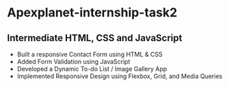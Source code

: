 # Apexplanet-internship-task2
<h2>Intermediate HTML, CSS and JavaScript</h2>
<ul>
  <li>Built a responsive Contact Form using HTML & CSS</li>
  <li>Added Form Validation using JavaScript</li>
  <li>Developed a Dynamic To-do List / Image Gallery App</li>
  <li>Implemented Responsive Design using Flexbox, Grid, and Media Queries</li>
</ul>
